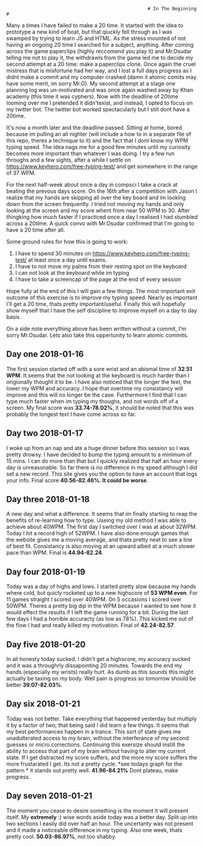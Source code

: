                                                         # In The Beginning #

Many a times I have failed to make a 20 time. It started with the idea to prototype a new kind of boat, but that qiuckly fell through as I was swamped by trying to learn JS and HTML. As the stress mounted of not having an ongoing 20 time I searched for a subject, anything. 
After coming across the game paperclips (highly reccomend you play it) and Mr.Osudar telling me not to play it, the withdrawls from the game led me to decide my second attempt at a 20 time: make a paperclips clone. Once again the cruel mistress that is misfortune had her way, and I lost a full days progress as I didnt make a commit and my computer crashed (damn it atomic comits may have some merit, im sorry Mr.O). My second attempt at a stage one planning log was un-motivated and was once again washed away by Khan academy (this time it was cyphers). Now with the deadline of 20time looming over me I pretended it didn'texist, and instead, I opted to focus on my twitter bot. The twitter bot worked spectacularly but I still dont have a 20time.

It's now a month later and the deadline passed. Sitting at home, bored because im pulling an all nighter (will include a how to in a separate file of this repo, theres a technique to it) and the fact that I dont know my WPM typing speed. The idea nags me for a good few minutes until my curiosity becomes more important than whatever I was doing. I try a few run throughs and a few sights, after a while I settle on https://www.keyhero.com/free-typing-test/ and get somewhere in the range of 37 WPM.

For the next half-week about once a day in compsci I take a crack at beating the prevous days score. On the 16th after a competition with Jason I realize that my hands are skipping all over the key board and im looking down from the screen frequently. I tried not moving my hands and only looking at the screen and my score whent from near 50 WPM to 30. After thingking how much faster if I practiced once a day I realised I had stumbled across a 20time. A quick convo with Mr.Osudar confirmed that I'm going to have a 20 time after all. 

Some ground rules for how this is going to work:
1. I have to spend 30 minutes on https://www.keyhero.com/free-typing-test/ at least once a day until exams.
2. I have to not move my palms from their resting spot on the keyboard
3. I can not look at the keyboard while im typing
4. I have to take a screencap of the page at the end of every session

Hope fully at the end of this I will gain a few things. The most important exit outcome of this exercise is to improve my typing speed. 
Nearly as important I'll get a 20 time, thats pretty important/useful. Finally this will hopefully show myself that I have the self discipline to improve myself on a day to day basis.

On a side note everything above has been written without a commit, I'm sorry Mr.Osudar. Lets also take this oppertunity to learn atomic commits.


## Day one 2018-01-16 ##

The first session started off with a sore wrist and an abismal time of **32.51 WPM**. It seems that the not looking at the keyboard is much harder than I origionally thought it to be. I have also noticed that the longer the text, the lower my WPM and accuracy. I hope that overtime my consistancy will improve and this will no longer be the case. Furthermore I find that I can type much faster when im typing my thoughs, and not words off of a screen. My final score was **33.74-78.02%**, it should be noted that this was probably the longest text I have come across so far.

## Day two 2018-01-17 ##
 
I woke up from an nap and ate a huge dinner before this session so I was pretty drowsy. I have decided to bump the typing amount to a
minimum of 15 mins. I can do more than that but I quickly realized that half an hour every day is unreasonable. So far there is no difference in my speed although I did set a new record. This site gives you the option to have an account that logs your info. Final score **40.56-82.46%. It could be worse**.

## Day three 2018-01-18 ##

A new day and what a difference. It seems that im finally starting to reap the benefits of re-learning how to type. Useing my old method I was able to achieve about 40WPM. The first day I switched over I was at about 32WPM. Today I hit a record high of 52WPM. I have also done enough games that the website gives me a moving average, and thats pretty neat to see a line of best fit. Consistancy is also moving at an upward albeit at a much slower pace than WPM. Final is **44.94-82.24**.

## Day four 2018-01-19 ##

Today was a day of highs and lows. I started pretty slow because my hands where cold, but quicly rocketed up to a new highscore of **53 WPM even**. For 11 games straight I scored over 40WPM. On 5 occasions I scored over 50WPM. Theres  a pretty big dip in the WPM because I wanted to see how it would effect the results if I left the game running for a bit. During the last few days I had a horrible accuracty (as low as 78%). This kicked me out of the flow I had and really killed my motivation. Final of **42.24-82.57**.

## Day five 2018-01-20 ##

In all honesty today sucked. I didn't get a highscore, my accuracy sucked and it was a throughrly dissapointing 20 minutes. Towards the end my hands (especially my wrists) really hurt. As dumb as this sounds this might actually be taxing on my body. Well pain is progress so tomorrow should be better **39.07-82.03%**.

## Day six 2018-01-21 ##

Today was not better. Take everything that happened yesterday but multiply it by a factor of two; that being said I did learn a few things. It seems that my best performances happen in a trance. This sort of state gives me unadulterated access to my brain, without the interferance of my second guesses or micro corrections. Continuing this exersize should instill the ability to access that part of my brain without having to alter my current state. If I get distracted my score suffers, and the more my score suffers the more frustarated I get. Its not a pretty cycle. *see todays graph for the pattern * it stands out pretty well. **41.96-84.21%** Dont plateau, make progress.

## Day seven 2018-01-21 ##

The moment you cease to desire something is the moment it will present itself. My **extremely** :) wise words aside today was a better day. Split up into two sections I easily did over half an hour. The uncertanty was not present and it made a noticeable difference in my typing. Also one week, thats pretty cool. **50.03-86.97%**, not too shabby.

